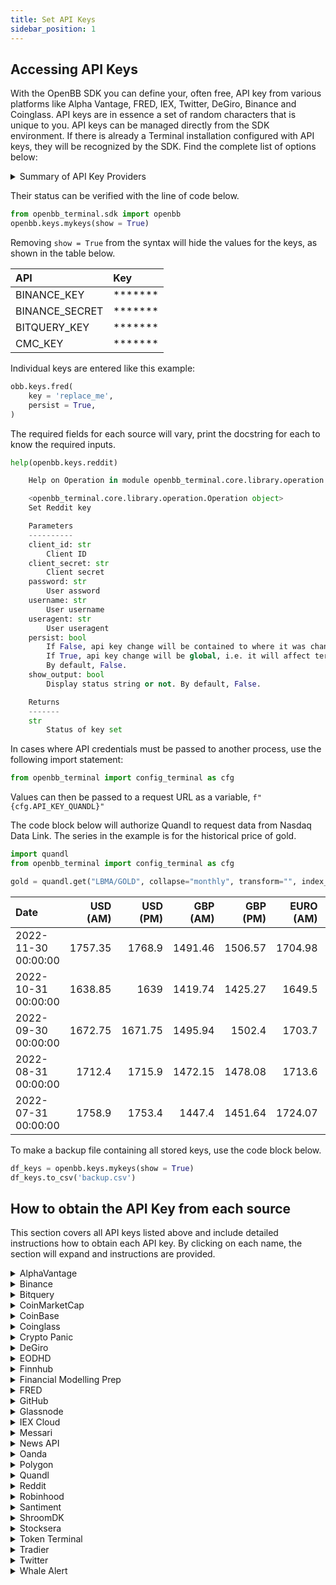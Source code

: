```yaml
---
title: Set API Keys
sidebar_position: 1
---
```


## Accessing API Keys

With the OpenBB SDK you can define your, often free, API key from various platforms like Alpha Vantage, FRED, IEX, Twitter, DeGiro, Binance and Coinglass. API keys are in essence a set of random characters that is unique to you. API keys can be managed directly from the SDK environment. If there is already a Terminal installation configured with API keys, they will be recognized by the SDK. Find the complete list of options below:

<details>
<summary>Summary of API Key Providers</summary>

| Command    | Name                                     | URL                                                                                |
| :--------- | :--------------------------------------- | :--------------------------------------------------------------------------------- |
| av         | AlphaVantage                             | https://www.alphavantage.co/support/#api-key                                       |
| binance    | Binance                                  | https://binance.com                                                                |
| bitquery   | Bitquery                                 | https://bitquery.io/                                                               |
| cmc        | CoinMarketCap                            | https://coinmarketcap.com/api/                                                     |
| cb         | Coinbase                                 | https://help.coinbase.com/en/exchange/managing-my-account/how-to-create-an-api-key |
| coinglass  | Coinglass                                | https://coinglass.github.io/API-Reference/#api-key                                 |
| cpanic     | Crypto Panic                             | https://cryptopanic.com/developers/api/                                            |
| degiro     | DeGiro                                   | https://www.degiro.com/                                                            |
| eodhd      | EODHD                                    | https://eodhistoricaldata.com/                                                     |
| ethplorer  | Ethplorer                                | https://github.com/EverexIO/Ethplorer/wiki/Ethplorer-API                           |
| finnhub    | Finnhub                                  | https://finnhub.io/                                                                |
| fmp        | Financial Modelling Prep                 | https://site.financialmodelingprep.com/developer/docs/                             |
| fred       | Federal Reserve Economic Database (FRED) | https://fred.stlouisfed.org                                                        |
| github     | GitHub                                   | https://docs.github.com/en/rest/guides/getting-started-with-the-rest-api           |
| glassnode  | Glassnode                                | https://docs.glassnode.com/basic-api/api-key#how-to-get-an-api-key/                |
| iex        | IEX Cloud                                | https://iexcloud.io/                                                               |
| messari    | Messari                                  | https://messari.io/api/docs                                                        |
| news       | News API                                 | https://newsapi.org/                                                               |
| oanda      | Oanda                                    | https://developer.oanda.com                                                        |
| polygon    | Polygon                                  | https://polygon.io                                                                 |
| quandl     | Quandl                                   | https://www.quandl.com                                                             |
| reddit     | Reddit                                   | https://www.reddit.com/wiki/api                                                    |
| rh         | Robinhood                                | https://robinhood.com/us/en/                                                       |
| santiment  | Santiment                                | https://app.santiment.net/                                                         |
| shroom     | ShroomDK                                 | https://sdk.flipsidecrypto.xyz/shroomdk                                            |
| smartstake | Smartstake                               | https://www.smartstake.io                                                          |
| stocksera  | Stocksera                                | https://stocksera.pythonanywhere.com/                                              |
| tokenterminal    | Token Terminal                     | https://tokenterminal.com/                                                         |
| tradier    | Tradier                                  | https://documentation.tradier.com/                                                 |
| twitter    | Twitter                                  | https://developer.twitter.com                                                      |
| si         | Sentiment Investor                       | https://sentimentinvestor.com                                                      |
| walert     | Whale Alert                              | https://docs.whale-alert.io/                                                       |
</details>

Their status can be verified with the line of code below.

```python
from openbb_terminal.sdk import openbb
openbb.keys.mykeys(show = True)
```

Removing `show = True` from the syntax will hide the values for the keys, as shown in the table below.

| API                       | Key     |
|:--------------------------|:--------|
| BINANCE_KEY               | ******* |
| BINANCE_SECRET            | ******* |
| BITQUERY_KEY              | ******* |
| CMC_KEY                   | ******* |

Individual keys are entered like this example:

```python
obb.keys.fred(
    key = 'replace_me',
    persist = True,
)
```

The required fields for each source will vary, print the docstring for each to know the required inputs.

```python
help(openbb.keys.reddit)
```


```py
    Help on Operation in module openbb_terminal.core.library.operation:

    <openbb_terminal.core.library.operation.Operation object>
    Set Reddit key

    Parameters
    ----------
    client_id: str
        Client ID
    client_secret: str
        Client secret
    password: str
        User assword
    username: str
        User username
    useragent: str
        User useragent
    persist: bool
        If False, api key change will be contained to where it was changed. For example, Jupyter notebook.
        If True, api key change will be global, i.e. it will affect terminal environment variables.
        By default, False.
    show_output: bool
        Display status string or not. By default, False.

    Returns
    -------
    str
        Status of key set
```


In cases where API credentials must be passed to another process, use the following import statement:

```python
from openbb_terminal import config_terminal as cfg
```

Values can then be passed to a request URL as a variable, `f"{cfg.API_KEY_QUANDL}"`

The code block below will authorize Quandl to request data from Nasdaq Data Link. The series in the example is for the historical price of gold.

```python
import quandl
from openbb_terminal import config_terminal as cfg

gold = quandl.get("LBMA/GOLD", collapse="monthly", transform="", index_col=0, order="desc", parse_dates=True, authtoken=f"{cfg.API_KEY_QUANDL}")
```

| Date                |   USD (AM) |   USD (PM) |   GBP (AM) |   GBP (PM) |   EURO (AM) |   EURO (PM) |
|:--------------------|-----------:|-----------:|-----------:|-----------:|------------:|------------:|
| 2022-11-30 00:00:00 |    1757.35 |    1768.9  |    1491.46 |    1506.57 |     1704.98 |     1714.06 |
| 2022-10-31 00:00:00 |    1638.85 |    1639    |    1419.74 |    1425.27 |     1649.5  |     1656.87 |
| 2022-09-30 00:00:00 |    1672.75 |    1671.75 |    1495.94 |    1502.4  |     1703.7  |     1710.53 |
| 2022-08-31 00:00:00 |    1712.4  |    1715.9  |    1472.15 |    1478.08 |     1713.6  |     1715.21 |
| 2022-07-31 00:00:00 |    1758.9  |    1753.4  |    1447.4  |    1451.64 |     1724.07 |     1725.7  |

To make a backup file containing all stored keys, use the code block below.

```python
df_keys = openbb.keys.mykeys(show = True)
df_keys.to_csv('backup.csv')
```

## How to obtain the API Key from each source
This section covers all API keys listed above and include detailed instructions how to obtain each API key. By clicking on each name, the section will expand and instructions are provided.

<details>
<summary>AlphaVantage</summary>

Go to https://www.alphavantage.co/support/#api-key. You will be greeted with the following screen:

<img width="500" alt="image" src="https://user-images.githubusercontent.com/46355364/207820936-46c2ba00-81ff-4cd3-98a4-4fa44412996f.png"></img>

Once you enter the type of investor you are, the organization you work at and your email address pressing "GET FREE API KEY" gets you the key that you can submit into the OpenBB SDK with `openbb.keys.av`
 </details>

<details>
<summary>Binance</summary>
Go to https://www.binance.com/en/support/faq/how-to-create-api-360002502072. You will be greeted with the following screen:

<img width="500" alt="image" src="https://user-images.githubusercontent.com/46355364/207839805-f71cf12a-62d2-41cb-ba19-0c35917abc40.png"></img>

These instructions should provide clear guidance how to set up an API Key. Enter this API key into the OpenBB SDK by typing `openbb.keys.binance`.
</details>

<details>
<summary>Bitquery</summary>

Go to https://bitquery.io/. You will be greeted with the following screen:

<img width="500" alt="image" src="https://user-images.githubusercontent.com/46355364/207840322-5532a3f9-739f-4e28-9839-a58db932882e.png"></img>

Click "Try GraphQL API". This opens the following screen:

<img width="500" alt="image" src="https://user-images.githubusercontent.com/46355364/207840576-2c51a538-dd9b-484d-b11d-40e3e424df62.png"></img>

After creating an account and verifying your email address, you will be able to access your API Key by clicking "Api Key". Enter this API key into the OpenBB SDK by typing `openbb.keys.bitquery`.

<img width="500" alt="image" src="https://user-images.githubusercontent.com/46355364/207840833-35c1b12c-9b4b-43fe-a33e-f7b92c43a011.png"></img>
</details>

<details>
<summary>CoinMarketCap</summary>

Go to https://coinmarketcap.com/api. You will be greeted with the following screen:

<img width="500" alt="image" src="https://user-images.githubusercontent.com/46355364/207831111-3f09ed75-740e-4121-a67e-6e1f36e8ab9a.png"></img>

From here, click "Get Your Free API Key Now". This opens up the following screen:

<img width="500" alt="image" src="https://user-images.githubusercontent.com/46355364/207831345-06a48efe-63b2-4804-bcf9-52fa4a73f7db.png"></img>

Once you have created an account, you will be able to find your API key in the following screen. Enter this API key into the OpenBB SDK by typing `openbb.keys.cmc`

<img width="500" alt="image" src="https://user-images.githubusercontent.com/46355364/207831705-e9f95018-bba7-49a9-b057-3443bc839861.png"></img>
</details>

<details>
<summary>CoinBase</summary>

Go to https://help.coinbase.com/en/exchange/managing-my-account/how-to-create-an-api-key. You will be greeted with the following screen:

<img width="500" alt="image" src="https://user-images.githubusercontent.com/46355364/207841901-647f0aef-0c74-454d-b99e-367d784259f0.png"></img>

By following these instructions you should be able to set-up an API Key. Enter this API key into the OpenBB SDK by typing `openbb.keys.coinbase`.
</details>

<details>
<summary>Coinglass</summary>

Go to https://www.coinglass.com/. You will be greeted with the following screen:

<img width="500" alt="image" src="https://user-images.githubusercontent.com/46355364/207844601-8510687a-e54f-49b9-961f-5ef6718f58ab.png"></img>

Click "Log in" and sign up for an account. This opens up the following screen:

<img width="500" alt="image" src="https://user-images.githubusercontent.com/46355364/207844637-a9321889-c4d8-4d44-95fe-a6288a17ad19.png"></img>

Once you created your account, you will be able to find the API Key on your profile. Enter this API key into the OpenBB SDK by typing `openbb.keys.coinglass`.
</details>

<details>
<summary>Crypto Panic</summary>

Go to https://cryptopanic.com/developers/api/. You will be greeted with the following screen:

<img width="500" alt="image" src="https://user-images.githubusercontent.com/46355364/207848733-27e5a804-7ae7-4ca2-88b2-848b32929b6f.png"></img>

Click "Sign up" under "Your free API auth token". This opens up the following screen:

<img width="500" alt="image" src="https://user-images.githubusercontent.com/46355364/207848825-8b2095ed-21ef-4f8e-b176-c2e9bdf42ba5.png"></img>

Once you have created your account, your API Key will be displayed under "Your free API auth token". Enter this API key into the OpenBB SDK by typing `openbb.keys.cpanic`.

<img width="500" alt="image" src="https://user-images.githubusercontent.com/46355364/207848971-3e4771b7-1faa-45fe-955f-81bd736b16b7.png"></img>
</details>

<details>
<summary>DeGiro</summary>

Go to https://www.degiro.com/. You will be greeted with the following screen:

<img width="500" alt="image" src="https://user-images.githubusercontent.com/46355364/207838353-001d350c-872c-4770-a586-fb21318122eb.png"></img>

Click "Sign up" and go to the registrations process. After setting up your account you will be able to use this broker by entering your username and password in the OpenBB SDK as follows `openbb.keys.degiro`. We also support 2FA, you can find more information about that [here](https://github.com/Chavithra/degiro-connector#35-how-to-use-2fa-).
</details>

<details>
<summary>EODHD</summary>

Go to https://eodhistoricaldata.com/. You will be greeted with the following screen:

<img width="500" alt="image" src="https://user-images.githubusercontent.com/46355364/207849214-23763c95-7314-42ae-b97d-cb5810686498.png"></img>

Click "Registration". This opens up the following screen:

<img width="500" alt="image" src="https://user-images.githubusercontent.com/46355364/207849324-00d4a916-8260-45c0-9714-289e0a0574c0.png"></img>

Once you have registered, you can find the API Key next to "API TOKEN". Enter this API key into the OpenBB SDK by typing `openbb.keys.cpanic`.

<img width="500" alt="image" src="https://user-images.githubusercontent.com/46355364/207849462-37471270-929a-45c5-a164-a84249b19231.png"></img>
</details>

<details>
<summary>Finnhub</summary>

Go to https://finnhub.io/. You will be greeted with the following screen:

<img width="500" alt="image" src="https://user-images.githubusercontent.com/46355364/207832028-283c3321-8c05-4ee8-b4d2-41cdc940f408.png"></img>

Press "Get free api key". This opens up the following screen:

<img width="500" alt="image" src="https://user-images.githubusercontent.com/46355364/207832185-f4c8406a-3b75-4acc-b3e8-3c4b3272d4da.png"></img>

Once you have created an account, you will be able to find your API key in the following screen. Enter this API key into the OpenBB SDK by typing `openbb.keys.finnhub`

<img width="500" alt="image" src="https://user-images.githubusercontent.com/46355364/207832601-62007d95-410c-4d03-a5a3-b177d1894a4c.png"></img>
</details>

<details>
<summary>Financial Modelling Prep</summary>

Go to  https://site.financialmodelingprep.com/developer/docs/. You will be greeted with the following screen:

<img width="500" alt="image" src="https://user-images.githubusercontent.com/46355364/207821920-64553d05-d461-4984-b0fe-be0368c71186.png"></img>

From here, press "Get my API KEY here". This opens up the following screen:

<img width="500" alt="image" src="https://user-images.githubusercontent.com/46355364/207822184-a723092e-ef42-4f87-8c55-db150f09741b.png"></img>

If you already have an account, you can sign-in directly and obtain the API key, otherwise click "Sign Up". Once you have created an account you can access your API Key by pressing the "Dashboard" button which will show the API key. Enter this API key into the OpenBB SDK by typing `openbb.keys.fmp`

<img width="500" alt="image" src="https://user-images.githubusercontent.com/46355364/207823170-dd8191db-e125-44e5-b4f3-2df0e115c91d.png"></img>
</details>

<details>
<summary>FRED</summary> 

Go to https://fred.stlouisfed.org. You will be greeted with the following screen:

<img width="500" alt="image" src="https://user-images.githubusercontent.com/46355364/207827137-d143ba4c-72cb-467d-a7f4-5cc27c597aec.png"></img>

Click on "My Account". This opens up the following screen:

<img width="500" alt="image" src="https://user-images.githubusercontent.com/46355364/207827011-65cdd501-27e3-436f-bd9d-b0d8381d46a7.png"></img>

Once you have signed up, go to "My Account" and select "API Keys". This will get you to the following screen:

<img width="500" alt="image" src="https://user-images.githubusercontent.com/46355364/207827577-c869f989-4ef4-4949-ab57-6f3931f2ae9d.png"></img>

Click on "Request API Key" and fill in information about why you wish to use FRED. Then, by pressing "Request API key" you will be able to obtain the API key. Enter this API key into the OpenBB SDK by typing `openbb.keys.fred`

<img width="500" alt="image" src="https://user-images.githubusercontent.com/46355364/207828032-0a32d3b8-1378-4db2-9064-aa1eb2111632.png"></img>
</details>

<details>
<summary>GitHub</summary> 

Go to https://github.com/. You will be greeted with the following screen:

<img width="500" alt="GitHub" src="https://user-images.githubusercontent.com/46355364/207846953-7feae777-3c3b-4f21-9dcf-84817c732618.png"></img>

Click "Sign up" and create an account with GitHub. Once you have done so go to as depicted below: https://github.com/settings/apps

<img width="500" alt="image" src="https://user-images.githubusercontent.com/46355364/207847215-3c04003f-26ea-4e62-9c13-ea35176bb5e3.png"></img>

Press "New GitHub App". This opens up the following screen:

<img width="500" alt="image" src="https://user-images.githubusercontent.com/46355364/207847383-d24416c6-18be-43f2-ae7c-455e8372a6ed.png"></img>

Once the app is created you are able to obtain the API Key. Enter this API key into the OpenBB SDK by typing `openbb.keys.github`.
</details>

<details>
<summary>Glassnode</summary> 

Go to https://studio.glassnode.com/. You will be greeted with the following screen:

<img width="500" alt="image" src="https://user-images.githubusercontent.com/46355364/207843761-799078ff-fa64-4d39-a6eb-ba01d250be69.png"></img>

Click on "Sign up". This opens up the following screen:

<img width="500" alt="image" src="https://user-images.githubusercontent.com/46355364/207843795-dd2cdbdb-45eb-4c7d-b967-ae9857d4ea5d.png"></img>

After you have created your account, go to https://studio.glassnode.com/settings/api where you can create your API Key. Enter this API key into the OpenBB SDK by typing `openbb.keys.glassnode`.

<img width="500" alt="image" src="https://user-images.githubusercontent.com/46355364/207843950-5f33f37d-0203-4302-a67f-198808f18e06.png"></img>
</details>

<details>
<summary>IEX Cloud</summary> 

Go to https://iexcloud.io/. You will be greeted with the following screen:

<img width="500" alt="image" src="https://user-images.githubusercontent.com/46355364/207833088-e879e9f2-3180-4e50-ba9e-f40ee958f98a.png"></img>

Press "Sign in". This opens up the following screen:

<img width="500" alt="image" src="https://user-images.githubusercontent.com/46355364/207833011-542d6ef0-0bdf-494a-83cb-c0a6741df2a3.png"></img>

Once you have signed up you are asked what kind of plan you would like. You have the option to start a free plan at the bottom.

<img width="500" alt="image" src="https://user-images.githubusercontent.com/46355364/207833303-4ebb2880-0b4c-4008-9b33-0e8ee6836027.png"></img>

Once you have confirmed you email address, you can find your API Key under "Access & Security". Enter this API key into the OpenBB SDK by typing `openbb.keys.iex`

<img width="500" alt="image" src="https://user-images.githubusercontent.com/46355364/207833540-c1e25500-22e9-43c3-a89e-b05dd446f2a5.png"></img>
</details>

<details>
<summary>Messari</summary> 

Go to https://messari.io/. You will be greeted with the following screen:

<img width="500" alt="image" src="https://user-images.githubusercontent.com/46355364/207848122-ec6a41e4-76b7-4620-adc3-1f1c19f4bca6.png"></img>

Press "Sign up". This opens up the following screen:

<img width="500" alt="image" src="https://user-images.githubusercontent.com/46355364/207848160-6a962e3c-3007-40a3-9431-cd5ddfe5bb8e.png"></img>

Once you have signed up, go to https://messari.io/account/api where you will be able to find your API Key. Enter this API key into the OpenBB SDK by typing `openbb.keys.messari`.

<img width="500" alt="image" src="https://user-images.githubusercontent.com/46355364/207848324-ade5bede-8e6b-4b87-bdec-eade3217c0d8.png"></img>
</details>

<details>
<summary>News API</summary> 

Go to https://newsapi.org/. You will be greeted with the following screen:

<img width="500" alt="image" src="https://user-images.githubusercontent.com/46355364/207828250-0c5bc38c-90b4-427d-a611-b43c98c8e7ab.png"></img>

Press "Get API Key". This opens up the following screen:

<img width="500" alt="image" src="https://user-images.githubusercontent.com/46355364/207828421-76922bc2-cde0-493f-9eed-7f90eb831779.png"></img>

Register for an account. The next screen will provide you with the API Key. Enter this API key into the OpenBB SDK by typing `openbb.keys.news`

<img width="500" alt="image" src="https://user-images.githubusercontent.com/46355364/207828736-f0fce53b-f302-4456-adf9-8d50ac41fbe2.png"></img>
</details>

<details>
<summary>Oanda</summary> 

Go to https://developer.oanda.com. You will be greeted with the following screen:

<img width="500" alt="image" src="https://user-images.githubusercontent.com/46355364/207839324-d30aa2b6-be83-41ff-9b1b-146cac566789.png"></img>

After you have created an account with Oanda, you will be able to find the API key by following the steps below. After setting up your account you will be able to use this broker by entering your username and password in the OpenBB SDK as follows `openbb.keys.oanda`.

<img width="500" alt="image" src="https://user-images.githubusercontent.com/46355364/207839246-eb40f093-b583-4edd-b178-99fe399bfb66.png"></img>
</details>

<details>
<summary>Polygon</summary> 

Go to https://polygon.io. You will be greeted with the following screen:

<img width="500" alt="image" src="https://user-images.githubusercontent.com/46355364/207825623-fcd7f0a3-131a-4294-808c-754c13e38e2a.png"></img>

Press the button "Get your Free API Key". This opens up the following screen:

<img width="500" alt="image" src="https://user-images.githubusercontent.com/46355364/207825952-ca5540ec-6ed2-4cef-a0ed-bb50b813932c.png"></img>

Once signed up you will find the API Key at the bottom. Enter this API key into the OpenBB SDK by typing `openbb.keys.polygon`

<img width="500" alt="image" src="https://user-images.githubusercontent.com/46355364/207826258-b1f318fa-fd9c-41d9-bf5c-fe16722e6601.png"></img>
</details>

<details>
<summary>Quandl</summary> 

Go to https://www.quandl.com. You will be greeted with the following screen:

<img width="500" alt="image" src="https://user-images.githubusercontent.com/46355364/207823899-208a3952-f557-4b73-aee6-64ac00faedb7.png"></img>

From here, click "Sign Up" at the top. This opens up the following screen:

<img width="500" alt="image" src="https://user-images.githubusercontent.com/46355364/207824214-4b6b2b74-e709-4ed4-adf2-14803e6f3568.png"></img>

Follow the sign-up instructions and once you have signed up you will be able to retrieve your API key. Enter this API key into the OpenBB SDK by typing `openbb.keys.quandl`

<img width="500" alt="image" src="https://user-images.githubusercontent.com/46355364/207824664-3c82befb-9c69-42df-8a82-510d85c19a97.png"></img>
</details>

<details>
<summary>Reddit</summary>

Go to https://www.reddit.com/wiki/api. You will be greeted with the following screen:

<img width="500" alt="image" src="https://user-images.githubusercontent.com/46355364/207834105-665180be-c2b6-43c8-b1c9-477729905010.png"></img>

Press "Read the full API terms and sign up for usage" and start the sign-up process. This opens up the following screen:

<img width="500" alt="image" src="https://user-images.githubusercontent.com/46355364/207834850-32a0d4c8-9990-4919-94e3-abad1487a3bd.png"></img>

Once you have filled out everything, you will receive an email when your application is approved. Once this is approved you will receive the necessary information that needs to be entered in the OpenBB SDK. Enter these into the OpenBB SDK by typing `openbb.keys.reddit`.
</details>

<details>
<summary>Robinhood</summary> 

Go to https://robinhood.com/us/en/. You will be greeted with the following screen:

<img width="500" alt="image" src="https://user-images.githubusercontent.com/46355364/207838058-a2311632-6459-4cfd-bc0a-639ee3931574.png"></img>

Click "Sign up" and go to the registrations process. After setting up your account you will be able to use this broker by entering your username and password in the OpenBB SDK as follows `openbb.keys.rh`.
</details>

<details>
<summary>Santiment</summary> 

Go to https://app.santiment.net/. You will be greeted with the following screen:

<img width="500" alt="image" src="https://user-images.githubusercontent.com/46355364/207849709-a5f10b03-138c-4e09-89f6-8a18cfbaf008.png"></img>

Click "Sign up". This opens up the following screen:

<img width="500" alt="image" src="https://user-images.githubusercontent.com/46355364/207849732-4bae61de-2f62-4919-b85d-f418f1bbd0c4.png"></img>

After creating an account go to https://app.santiment.net/account#api-keys and generate a key. Enter this API key into the OpenBB SDK by typing `openbb.keys.santiment`.

<img width="500" alt="image" src="https://user-images.githubusercontent.com/46355364/207849839-31d1d0a7-6936-4ebd-a7f8-1292f6317b07.png"></img>
</details>

<details>
<summary>ShroomDK</summary> 

Go to https://app.santiment.net/. You will be greeted with the following screen:

<img width="500" alt="image" src="https://user-images.githubusercontent.com/46355364/207850122-b8cd225e-0a65-4ea8-8069-0b40fff1600e.png"></img>

Click "Mint Your ShroomDK API Key" and sign up for an account. This opens up the following screen:

<img width="500" alt="image" src="https://user-images.githubusercontent.com/46355364/207850176-f29cc73b-2b55-46e8-bce3-62c9342b6599.png"></img>

Once you have your account created, connect a wallet and access the API Key. Enter this API key into the OpenBB SDK by typing `openbb.keys.shroom`.

<img width="500" alt="image" src="https://user-images.githubusercontent.com/46355364/207850380-b59554af-1e65-4616-921d-e02c9ecf1aad.png"></img>
</details>

<details>
<summary>Stocksera</summary>

Go to https://stocksera.pythonanywhere.com/. You will be greeted with the following screen:

<img width="500" alt="image" src="https://user-images.githubusercontent.com/46355364/207853896-ee233569-26bb-4244-b115-43ac8885757a.png"></img>

Click "Log in" and create an account. This opens up the following screen:

<img width="500" alt="image" src="https://user-images.githubusercontent.com/46355364/207853985-46a7a17f-b6b2-442b-886d-f68b3ba2ad5a.png"></img>

Once you have created an account, go to "Developers" to access your API Key. Enter this API key into the OpenBB SDK by typing `/openbb.keys.stocksera`.

<img width="500" alt="image" src="https://user-images.githubusercontent.com/46355364/207854224-e5ddace0-15d1-491c-b616-263cca0bef02.png"></img>
</details>

<details>
<summary>Token Terminal</summary> 

Go to  https://tokenterminal.com/. You will be greeted with the following screen:

<img width="500" alt="image" src="https://user-images.githubusercontent.com/46355364/207850735-69368b4f-6a3e-46b8-ba69-3b79d9231f15.png"></img>

Click "Log in" and sign up for an account. This opens up the following screen:

<img width="500" alt="image" src="https://user-images.githubusercontent.com/46355364/207850774-2071df78-3289-4c8e-9d64-156b9ec8ad81.png"></img>

Once you have created an account, go to "API" to access your API Key. Enter this API key into the OpenBB SDK by typing `openbb.keys.tokenterminal`.

<img width="500" alt="image" src="https://user-images.githubusercontent.com/46355364/207851035-71ea3eff-a11f-4835-8592-c07b3aa3f800.png"></img>
</details>

<details>
<summary>Tradier</summary> 

Go to https://documentation.tradier.com/. You will be greeted with the following screen:

<img width="500" alt="image" src="https://user-images.githubusercontent.com/46355364/207829178-a8bba770-f2ea-4480-b28e-efd81cf30980.png"></img>

Click the button "Open Account" and start the sign-up process. Once you have gone through the whole process you will be able to find your API key within your account. Enter this API key into the OpenBB SDK by typing `openbb.keys.tradier`
</details>

<details>
<summary>Twitter</summary> 

Go to https://developer.twitter.com. You will be greeted with the following screen:

<img width="500" alt="image" src="https://user-images.githubusercontent.com/46355364/207835646-bb05ac60-2685-48a5-8ffb-e08225db1156.png"></img>

Click "Sign Up". Note that you are required to have a Twitter account and that you have verified your phone number. This opens up the following screen:

<img width="500" alt="image" src="https://user-images.githubusercontent.com/46355364/207836277-ad523657-181a-4b01-ae68-398d2bcd39c7.png"></img>

Create an account and verify your email. Then, you will be able to create an app to obtain your API Key.

<img width="500" alt="image" src="https://user-images.githubusercontent.com/46355364/207837349-1bf2a15d-9502-48b8-aa38-08040cdebc06.png"></img>

This will give you the following keys. Enter these into the OpenBB SDK by typing `openbb.keys.twitter`.

<img width="500" alt="image" src="https://user-images.githubusercontent.com/46355364/207837560-1d04a5da-eba7-425d-afff-6fcc8cbe003e.png"></img>
</details>

<details>
<summary>Whale Alert</summary>

Go to https://docs.whale-alert.io/. You will be greeted with the following screen:

<img width="500" alt="image" src="https://user-images.githubusercontent.com/46355364/207842892-3f71ee7a-6cd3-48a2-82e4-fa5ec5b13807.png"></img>

Click "sign up here". This opens up the following screen:

<img width="500" alt="image" src="https://user-images.githubusercontent.com/46355364/207842992-427f1d2c-b34e-41c9-85fd-18511805fd16.png"></img>

Once you have created your account, click "Create" to create your own API Key. Enter this API key into the OpenBB SDK by typing `openbb.keys.walert`.

<img width="500" alt="image" src="https://user-images.githubusercontent.com/46355364/207843214-20232465-9a52-4b66-b01a-0b8cecbdd612.png"></img>
</details>
